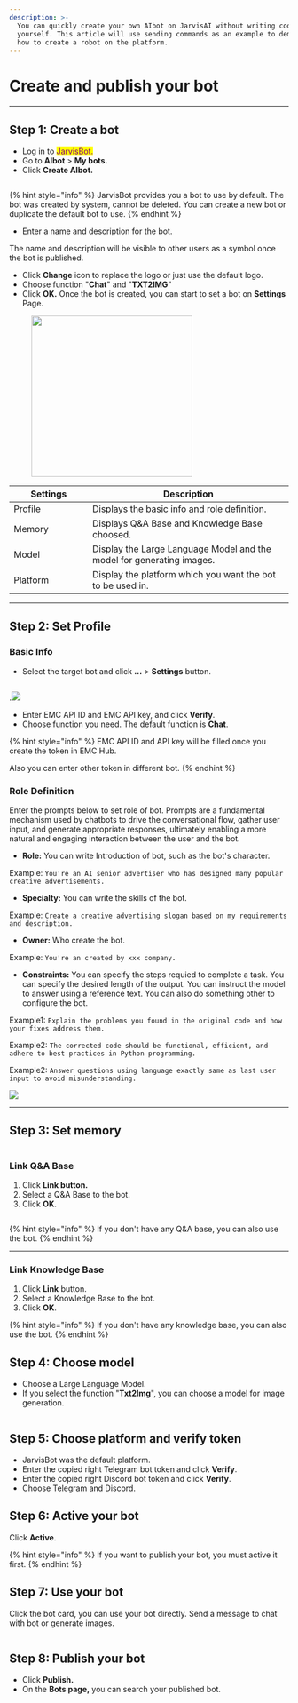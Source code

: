 ```yaml
---
description: >-
  You can quickly create your own AIbot on JarvisAI without writing code
  yourself. This article will use sending commands as an example to demonstrate
  how to create a robot on the platform.
---
```


# Create and publish your bot

***

## Step 1: Create a bot <a href="#step-1-create-a-bot" id="step-1-create-a-bot"></a>

* Log in to [<mark style="color:purple;">JarvisBot</mark>](https://jarvisbot.emchub.ai/)<mark style="color:purple;">.</mark>
* Go to **AIbot** > **My bots.**
* Click **Create AIbot.**

<figure><img src="../.gitbook/assets/image (4).png" alt=""><figcaption></figcaption></figure>

{% hint style="info" %}
JarvisBot provides you a bot to use by default. The bot was created by system, cannot be deleted. You can create a new bot or duplicate the default bot to use.
{% endhint %}

* Enter a name and description for the bot.                                                                                     &#x20;

&#x20;      The name and description will be visible to other users as a symbol once the bot is published.&#x20;

* Click **Change** icon to replace the logo or just use the default logo.
* Choose function "**Chat**" and "**TXT2IMG**"
* Click **OK.** Once the bot is created, you can start to set a bot on **Settings** Page.

<div align="left">

<figure><img src="../.gitbook/assets/image (1).png" alt="" width="290"><figcaption></figcaption></figure>

</div>

<table><thead><tr><th width="126">Settings</th><th>Description</th></tr></thead><tbody><tr><td>Profile</td><td>Displays the basic info and role definition.</td></tr><tr><td>Memory</td><td>Displays Q&#x26;A Base and Knowledge Base choosed.</td></tr><tr><td>Model</td><td>Display the Large Language Model and the model for generating images.</td></tr><tr><td>Platform</td><td>Display the platform which you want the bot to be used in.</td></tr></tbody></table>

***

## Step 2: Set Profile <a href="#step-1-create-a-bot" id="step-1-create-a-bot"></a>

### Basic Info

* Select the target bot and click **...** > **Settings** button.

<div align="left">

<figure><img src="../.gitbook/assets/image (3).png" alt=""><figcaption></figcaption></figure>

</div>

&#x20;.![](<../.gitbook/assets/image (8).png>)

* Enter EMC API ID and EMC API key, and click **Verify**.
* Choose function you need. The default function is **Chat**.

{% hint style="info" %}
EMC API ID and API key will be filled once you create the token in EMC Hub.

Also you can enter other token in different bot.
{% endhint %}

### Role Definition

Enter the prompts below to set role of bot. Prompts are a fundamental mechanism used by chatbots to drive the conversational flow, gather user input, and generate appropriate responses, ultimately enabling a more natural and engaging interaction between the user and the bot.

* **Role:** You can write Introduction of bot, such as the bot's character.

&#x20;      Example: `You're an AI senior advertiser who has designed many popular creative advertisements.`

* **Specialty:** You can write the skills of the bot.

&#x20;     Example: `Create a creative advertising slogan based on my requirements and description.`

* **Owner:** Who create the bot.

&#x20;      Example: `You're an created by xxx company.`

* **Constraints:** You can specify the steps requied to complete a task. You can specify the desired length of the output. You can instruct the model to answer using a reference text. You can also do something other to configure the bot.

&#x20;     Example1: `Explain the problems you found in the original code and how your fixes address them.`

&#x20;     Example2: `The corrected code should be functional, efficient, and adhere to best practices in Python programming.`

&#x20;     Example2: `Answer questions using language exactly same as last user input to avoid misunderstanding.`

&#x20;![](<../.gitbook/assets/image (69).png>)

***

## Step 3: Set memory <a href="#step-1-create-a-bot" id="step-1-create-a-bot"></a>

<div align="left">

<figure><img src="../.gitbook/assets/image (11).png" alt=""><figcaption></figcaption></figure>

</div>

### Link Q\&A Base <a href="#step-1-create-a-bot" id="step-1-create-a-bot"></a>

1. Click **Link button.**
2. Select a Q\&A Base to the bot.
3. Click **OK**.

<div align="left">

<figure><img src="../.gitbook/assets/image (9).png" alt=""><figcaption></figcaption></figure>

</div>

{% hint style="info" %}
If you don't have any Q\&A base, you can also use the bot.
{% endhint %}

***

### Link Knowledge Base <a href="#step-1-create-a-bot" id="step-1-create-a-bot"></a>

1. Click **Link** button.
2. Select a Knowledge Base to the bot.
3. Click **OK**.

{% hint style="info" %}
If you don't have any knowledge base, you can also use the bot.
{% endhint %}

## Step 4: Choose model <a href="#step-1-create-a-bot" id="step-1-create-a-bot"></a>

* Choose a Large Language Model.
* If you select the function "**Txt2Img**", you can choose a model for image generation.

<figure><img src="../.gitbook/assets/image (70).png" alt=""><figcaption></figcaption></figure>

## Step 5: Choose platform and verify token <a href="#step-1-create-a-bot" id="step-1-create-a-bot"></a>

* JarvisBot was the default platform.
* Enter the copied right Telegram bot token and click **Verify**.
* Enter the copied right Discord bot token and click **Verify**.
* Choose Telegram and Discord.

## Step 6: Active your bot <a href="#step-1-create-a-bot" id="step-1-create-a-bot"></a>

Click **Active**.

{% hint style="info" %}
If you want to publish your bot, you must active it first.
{% endhint %}

## Step 7: Use your bot <a href="#step-1-create-a-bot" id="step-1-create-a-bot"></a>

Click the bot card, you can use your bot directly. Send a message to chat with bot or generate images.

<figure><img src="../.gitbook/assets/image (7).png" alt=""><figcaption></figcaption></figure>

## Step 8: Publish your bot <a href="#step-1-create-a-bot" id="step-1-create-a-bot"></a>

* Click **Publish.**
* On the **Bots page,** you can search your published bot.





